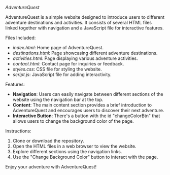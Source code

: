*AdventureQuest*

AdventureQuest is a simple website designed to introduce users to different adventure destinations and activities. It consists of several HTML files linked together with navigation and a JavaScript file for interactive features.

 Files Included:

- *index.html*: Home page of AdventureQuest.
- *destinations.html*: Page showcasing different adventure destinations.
- *activities.html*: Page displaying various adventure activities.
- *contact.html*: Contact page for inquiries or feedback.
- *styles.css*: CSS file for styling the website.
- *script.js*: JavaScript file for adding interactivity.

 Features:

- **Navigation**: Users can easily navigate between different sections of the website using the navigation bar at the top.
- **Content**: The main content section provides a brief introduction to AdventureQuest and encourages users to discover their next adventure.
- **Interactive Button**: There's a button with the id "changeColorBtn" that allows users to change the background color of the page.

 Instructions:

1. Clone or download the repository.
2. Open the HTML files in a web browser to view the website.
3. Explore different sections using the navigation links.
4. Use the "Change Background Color" button to interact with the page.

Enjoy your adventure with AdventureQuest!

